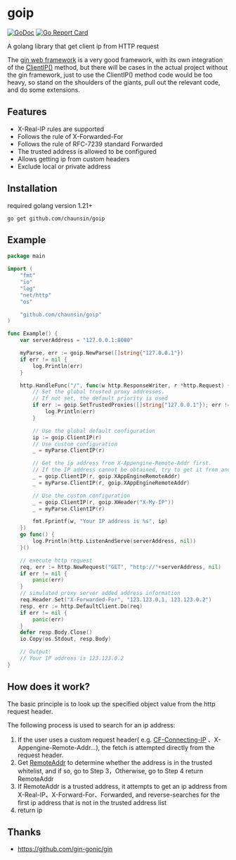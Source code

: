 # goip

[![GoDoc](https://godoc.org/github.com/chaunsin/goip?status.svg)](https://godoc.org/github.com/chaunsin/goip) [![Go Report Card](https://goreportcard.com/badge/github.com/chaunsin/goip)](https://goreportcard.com/report/github.com/chaunsin/goip)

A golang library that get client ip from HTTP request

The [gin web framework](https://github.com/gin-gonic/gin) is a very good framework, with its own integration of
the [ClientIP()](https://github.com/gin-gonic/gin/blob/64ead9e6bd924d431f4dd612349bc5e13300e6fc/context.go#L824) method,
but there will be cases in the actual project without the gin framework, just to use the ClientIP() method code would be
too heavy, so stand on the shoulders of the giants, pull out the relevant code, and do some extensions.

## Features

- X-Real-IP rules are supported
- Follows the rule of X-Forwarded-For
- Follows the rule of RFC-7239 standard Forwarded
- The trusted address is allowed to be configured
- Allows getting ip from custom headers
- Exclude local or private address

## Installation

required golang version 1.21+

```shell
go get github.com/chaunsin/goip
```

## Example

```go
package main

import (
	"fmt"
	"io"
	"log"
	"net/http"
	"os"

	"github.com/chaunsin/goip"
)

func Example() {
	var serverAddress = "127.0.0.1:8080"

	myParse, err := goip.NewParse([]string{"127.0.0.1"})
	if err != nil {
		log.Println(err)
	}

	http.HandleFunc("/", func(w http.ResponseWriter, r *http.Request) {
		// Set the global trusted proxy addresses，
		// If not set, the default priority is used
		if err := goip.SetTrustedProxies([]string{"127.0.0.1"}); err != nil {
			log.Println(err)
		}

		// Use the global default configuration
		ip := goip.ClientIP(r)
		// Use custom configuration
		_ = myParse.ClientIP(r)

		// Get the ip address from X-Appengine-Remote-Addr first.
		// If the IP address cannot be obtained, try to get it from another lower priority
		_ = goip.ClientIP(r, goip.XAppEngineRemoteAddr)
		_ = myParse.ClientIP(r, goip.XAppEngineRemoteAddr)

		// Use the custom configuration
		_ = goip.ClientIP(r, goip.XHeader("X-My-IP"))
		_ = myParse.ClientIP(r)

		fmt.Fprintf(w, "Your IP address is %s", ip)
	})
	go func() {
		log.Println(http.ListenAndServe(serverAddress, nil))
	}()

	// execute http request
	req, err := http.NewRequest("GET", "http://"+serverAddress, nil)
	if err != nil {
		panic(err)
	}
	// simulated proxy server added address information
	req.Header.Set("X-Forwarded-For", "123.123.0,1, 123.123.0.2")
	resp, err := http.DefaultClient.Do(req)
	if err != nil {
		panic(err)
	}
	defer resp.Body.Close()
	io.Copy(os.Stdout, resp.Body)

	// Output:
	// Your IP address is 123.123.0.2
}
```

## How does it work?

The basic principle is to look up the specified object value from the http request header.

The following process is used to search for an ip address:

1. If the user uses a custom request header(
   e.g. [CF-Connecting-IP](https://developers.cloudflare.com/fundamentals/reference/http-request-headers/#cf-connecting-ip)
   、X-Appengine-Remote-Addr...), the fetch is attempted directly from the request header.
2. Get [RemoteAddr](https://github.com/golang/go/blob/48103d97a84d549b44bc4764df6958f73ba5ee02/src/net/http/request.go#L294) to determine whether the address is in the trusted whitelist, and if so, go to Step 3，Otherwise, go to
   Step 4 return RemoteAddr
3. If RemoteAddr is a trusted address, it attempts to get an ip address from X-Real-IP、X-Forward-For、Forwarded, and
   reverse-searches for the first ip address that is not in the trusted address list
4. return ip

## Thanks

- https://github.com/gin-gonic/gin
